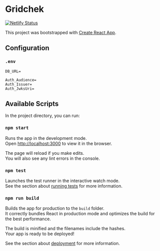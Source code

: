 # Gridchek

[![Netlify Status](https://api.netlify.com/api/v1/badges/6529608a-44bd-48d6-808f-3f6dbc3ef993/deploy-status)](https://app.netlify.com/sites/gridchek/deploys)


This project was bootstrapped with [Create React App](https://github.com/facebook/create-react-app).

## Configuration
### `.env`
```
DB_URL=

Auth_Audience=
Auth_Issuer=
Auth_JwksUri=
```


## Available Scripts

In the project directory, you can run:

### `npm start`

Runs the app in the development mode.<br>
Open [http://localhost:3000](http://localhost:3000) to view it in the browser.

The page will reload if you make edits.<br>
You will also see any lint errors in the console.

### `npm test`

Launches the test runner in the interactive watch mode.<br>
See the section about [running tests](https://facebook.github.io/create-react-app/docs/running-tests) for more information.

### `npm run build`

Builds the app for production to the `build` folder.<br>
It correctly bundles React in production mode and optimizes the build for the best performance.

The build is minified and the filenames include the hashes.<br>
Your app is ready to be deployed!

See the section about [deployment](https://facebook.github.io/create-react-app/docs/deployment) for more information.
